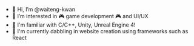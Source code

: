 - 👋 Hi, I’m @waiteng-kwan
- 👀 I’m interested in 🎮 game development 🎮 and UI/UX
- 📖 I'm familiar with C/C++, Unity, Unreal Engine 4!
- 🌱 I'm currently dabbling in website creation using frameworks such as React
<!-- - 💞️ I’m looking to collaborate on ...
- 📫 How to reach me ... -->

<!---
waiteng-kwan/waiteng-kwan is a ✨ special ✨ repository because its `README.md` (this file) appears on your GitHub profile.
You can click the Preview link to take a look at your changes.
--->
